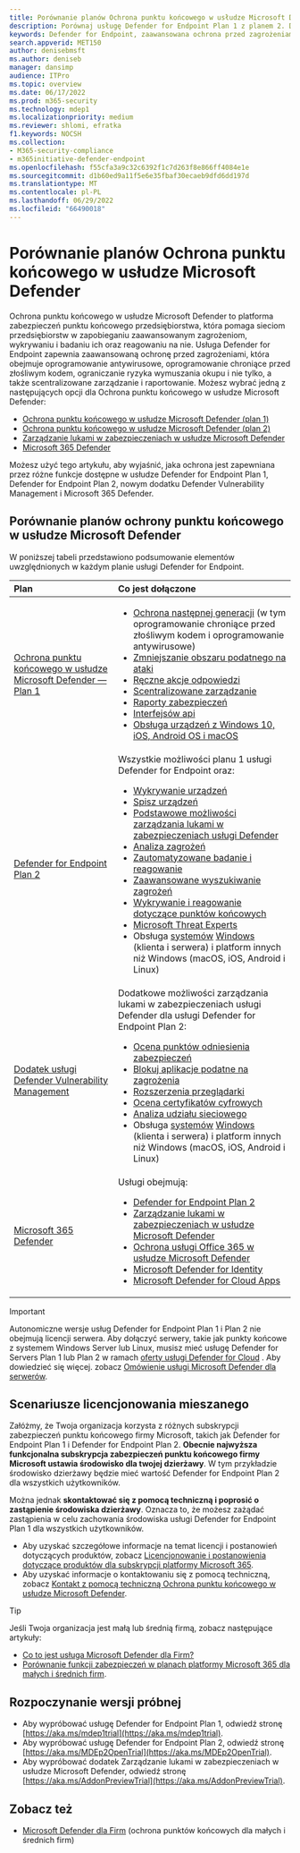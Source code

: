 ```yaml
---
title: Porównanie planów Ochrona punktu końcowego w usłudze Microsoft Defender
description: Porównaj usługę Defender for Endpoint Plan 1 z planem 2. Dowiedz się więcej o różnicach między planami i wybierz plan odpowiadający potrzebom organizacji.
keywords: Defender for Endpoint, zaawansowana ochrona przed zagrożeniami, ochrona punktu końcowego
search.appverid: MET150
author: denisebmsft
ms.author: deniseb
manager: dansimp
audience: ITPro
ms.topic: overview
ms.date: 06/17/2022
ms.prod: m365-security
ms.technology: mdep1
ms.localizationpriority: medium
ms.reviewer: shlomi, efratka
f1.keywords: NOCSH
ms.collection:
- M365-security-compliance
- m365initiative-defender-endpoint
ms.openlocfilehash: f55cfa3a9c32c6392f1c7d263f8e866ff4084e1e
ms.sourcegitcommit: d1b60ed9a11f5e6e35fbaf30ecaeb9dfd6dd197d
ms.translationtype: MT
ms.contentlocale: pl-PL
ms.lasthandoff: 06/29/2022
ms.locfileid: "66490018"
---
```

# <a name="compare-microsoft-defender-for-endpoint-plans"></a>Porównanie planów Ochrona punktu końcowego w usłudze Microsoft Defender

Ochrona punktu końcowego w usłudze Microsoft Defender to platforma zabezpieczeń punktu końcowego przedsiębiorstwa, która pomaga sieciom przedsiębiorstw w zapobieganiu zaawansowanym zagrożeniom, wykrywaniu i badaniu ich oraz reagowaniu na nie. Usługa Defender for Endpoint zapewnia zaawansowaną ochronę przed zagrożeniami, która obejmuje oprogramowanie antywirusowe, oprogramowanie chroniące przed złośliwym kodem, ograniczanie ryzyka wymuszania okupu i nie tylko, a także scentralizowane zarządzanie i raportowanie. Możesz wybrać jedną z następujących opcji dla Ochrona punktu końcowego w usłudze Microsoft Defender:

- [Ochrona punktu końcowego w usłudze Microsoft Defender (plan 1)](https://go.microsoft.com/fwlink/p/?linkid=2154037)
- [Ochrona punktu końcowego w usłudze Microsoft Defender (plan 2)](https://go.microsoft.com/fwlink/p/?linkid=2154037) 
- [Zarządzanie lukami w zabezpieczeniach w usłudze Microsoft Defender](../defender-vulnerability-management/index.yml)
- [Microsoft 365 Defender](https://go.microsoft.com/fwlink/?linkid=2118804)

Możesz użyć tego artykułu, aby wyjaśnić, jaka ochrona jest zapewniana przez różne funkcje dostępne w usłudze Defender for Endpoint Plan 1, Defender for Endpoint Plan 2, nowym dodatku Defender Vulnerability Management i Microsoft 365 Defender.

## <a name="compare-defender-for-endpoint-plans"></a>Porównanie planów ochrony punktu końcowego w usłudze Microsoft Defender

W poniższej tabeli przedstawiono podsumowanie elementów uwzględnionych w każdym planie usługi Defender for Endpoint.

| Plan | Co jest dołączone |
|:---|:---|
| [Ochrona punktu końcowego w usłudze Microsoft Defender — Plan 1](defender-endpoint-plan-1.md) | <ul><li>[Ochrona następnej generacji](defender-endpoint-plan-1.md#next-generation-protection) (w tym oprogramowanie chroniące przed złośliwym kodem i oprogramowanie antywirusowe)</li><li>[Zmniejszanie obszaru podatnego na ataki](defender-endpoint-plan-1.md#attack-surface-reduction)</li><li> [Ręczne akcje odpowiedzi](defender-endpoint-plan-1.md#manual-response-actions)</li><li>[Scentralizowane zarządzanie](defender-endpoint-plan-1.md#centralized-management)</li><li>[Raporty zabezpieczeń](defender-endpoint-plan-1.md#reporting)</li><li>[Interfejsów api](defender-endpoint-plan-1.md#apis)</li><li>[Obsługa urządzeń z Windows 10, iOS, Android OS i macOS](defender-endpoint-plan-1.md#cross-platform-support)</li></ul>|
| [Defender for Endpoint Plan 2](microsoft-defender-endpoint.md) | Wszystkie możliwości planu 1 usługi Defender for Endpoint oraz:<ul><li>[Wykrywanie urządzeń](device-discovery.md)</li><li>[Spisz urządzeń](machines-view-overview.md)</li><li>[Podstawowe możliwości zarządzania lukami w zabezpieczeniach usługi Defender](../defender-vulnerability-management/defender-vulnerability-management-capabilities.md)</li><li>[Analiza zagrożeń](threat-analytics.md)</li><li>[Zautomatyzowane badanie i reagowanie](automated-investigations.md)</li><li>[Zaawansowane wyszukiwanie zagrożeń](advanced-hunting-overview.md)</li><li>[Wykrywanie i reagowanie dotyczące punktów końcowych](overview-endpoint-detection-response.md)</li><li>[Microsoft Threat Experts](microsoft-threat-experts.md)</li><li>Obsługa [systemów](configure-endpoints-non-windows.md) [Windows](configure-endpoints.md) (klienta i serwera) i platform innych niż Windows (macOS, iOS, Android i Linux)</li></ul> |
| [Dodatek usługi Defender Vulnerability Management](../defender-vulnerability-management/defender-vulnerability-management-capabilities.md) | Dodatkowe możliwości zarządzania lukami w zabezpieczeniach usługi Defender dla usługi Defender for Endpoint Plan 2:<ul><li>[Ocena punktów odniesienia zabezpieczeń](../defender-vulnerability-management/tvm-security-baselines.md)</li><li>[Blokuj aplikacje podatne na zagrożenia](../defender-vulnerability-management/tvm-block-vuln-apps.md)</li><li>[Rozszerzenia przeglądarki](../defender-vulnerability-management/tvm-browser-extensions.md)</li><li>[Ocena certyfikatów cyfrowych](../defender-vulnerability-management/tvm-certificate-inventory.md)</li><li>[Analiza udziału sieciowego](../defender-vulnerability-management/tvm-network-share-assessment.md)</li><li>Obsługa [systemów](configure-endpoints-non-windows.md) [Windows](configure-endpoints.md) (klienta i serwera) i platform innych niż Windows (macOS, iOS, Android i Linux)</li></ul> |
| [Microsoft 365 Defender](../defender/microsoft-365-defender.md) | Usługi obejmują: <ul><li>[Defender for Endpoint Plan 2](microsoft-defender-endpoint.md)</li><li>[Zarządzanie lukami w zabezpieczeniach w usłudze Microsoft Defender](../defender-vulnerability-management/defender-vulnerability-management.md)</li><li>[Ochrona usługi Office 365 w usłudze Microsoft Defender](../office-365-security/overview.md)</li><li>[Microsoft Defender for Identity](/defender-for-identity/)</li><li>[Microsoft Defender for Cloud Apps](/cloud-app-security/)</li></ul>|

> [!IMPORTANT]
> Autonomiczne wersje usług Defender for Endpoint Plan 1 i Plan 2 nie obejmują licencji serwera. Aby dołączyć serwery, takie jak punkty końcowe z systemem Windows Server lub Linux, musisz mieć usługę Defender for Servers Plan 1 lub Plan 2 w ramach [oferty usługi Defender for Cloud](/azure/defender-for-cloud/defender-for-cloud-introduction) . Aby dowiedzieć się więcej. zobacz [Omówienie usługi Microsoft Defender dla serwerów](/azure/defender-for-cloud/defender-for-servers-introduction).

## <a name="mixed-licensing-scenarios"></a>Scenariusze licencjonowania mieszanego

Załóżmy, że Twoja organizacja korzysta z różnych subskrypcji zabezpieczeń punktu końcowego firmy Microsoft, takich jak Defender for Endpoint Plan 1 i Defender for Endpoint Plan 2. **Obecnie najwyższa funkcjonalna subskrypcja zabezpieczeń punktu końcowego firmy Microsoft ustawia środowisko dla twojej dzierżawy**. W tym przykładzie środowisko dzierżawy będzie mieć wartość Defender for Endpoint Plan 2 dla wszystkich użytkowników.

Można jednak **skontaktować się z pomocą techniczną i poprosić o zastąpienie środowiska dzierżawy**. Oznacza to, że możesz zażądać zastąpienia w celu zachowania środowiska usługi Defender for Endpoint Plan 1 dla wszystkich użytkowników. 

- Aby uzyskać szczegółowe informacje na temat licencji i postanowień dotyczących produktów, zobacz [Licencjonowanie i postanowienia dotyczące produktów dla subskrypcji platformy Microsoft 365](https://www.microsoft.com/licensing/terms/productoffering/Microsoft365/MCA).
- Aby uzyskać informacje o kontaktowaniu się z pomocą techniczną, zobacz [Kontakt z pomocą techniczną Ochrona punktu końcowego w usłudze Microsoft Defender](contact-support.md).

> [!TIP]
> Jeśli Twoja organizacja jest małą lub średnią firmą, zobacz następujące artykuły:
> - [Co to jest usługa Microsoft Defender dla Firm?](../defender-business/mdb-overview.md)
> - [Porównanie funkcji zabezpieczeń w planach platformy Microsoft 365 dla małych i średnich firm](../defender-business/compare-mdb-m365-plans.md).

## <a name="start-a-trial"></a>Rozpoczynanie wersji próbnej

- Aby wypróbować usługę Defender for Endpoint Plan 1, odwiedź stronę [https://aka.ms/mdep1trial](https://aka.ms/mdep1trial).
- Aby wypróbować usługę Defender for Endpoint Plan 2, odwiedź stronę [https://aka.ms/MDEp2OpenTrial](https://aka.ms/MDEp2OpenTrial).
- Aby wypróbować dodatek Zarządzanie lukami w zabezpieczeniach w usłudze Microsoft Defender, odwiedź stronę [https://aka.ms/AddonPreviewTrial](https://aka.ms/AddonPreviewTrial). 

## <a name="see-also"></a>Zobacz też

- [Microsoft Defender dla Firm](../defender-business/mdb-overview.md) (ochrona punktów końcowych dla małych i średnich firm)